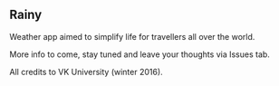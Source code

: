 ## Rainy
Weather app aimed to simplify life for travellers all over the world.

More info to come, stay tuned and leave your thoughts via Issues tab.

All credits to VK University (winter 2016).